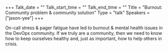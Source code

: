 +++
Talk_date = ""
Talk_start_time = ""
Talk_end_time = ""
Title = "Burnout: Community problem & community solution"
Type = "talk"
Speakers = ["jason-yee"]
+++

On-call stress & pager fatigue have led to burnout & mental health issues in the DevOps community. If we truly are a community, then we need to know how to keep ourselves healthy and, just as important, how to help others in crisis.
